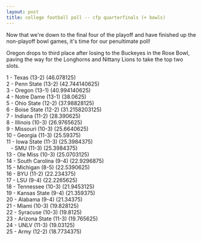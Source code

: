 ```yaml
---
layout: post
title: college football poll -- cfp quarterfinals (+ bowls)
---
```


Now that we're down to the final four of the playoff and have finished up the non-playoff bowl games, it's time for our penultimate poll!

Oregon drops to third place after losing to the Buckeyes in the Rose Bowl, paving the way for the Longhorns and Nittany Lions to take the top two slots.

1 - Texas (13-2) (46.078125)  
2 - Penn State (13-2) (42.744140625)  
3 - Oregon (13-1) (40.994140625)  
4 - Notre Dame (13-1) (38.0625)  
5 - Ohio State (12-2) (37.98828125)  
6 - Boise State (12-2) (31.2158203125)  
7 - Indiana (11-2) (28.390625)  
8 - Illinois (10-3) (26.9765625)  
9 - Missouri (10-3) (25.6640625)  
10 - Georgia (11-3) (25.59375)  
11 - Iowa State (11-3) (25.3984375)  
&nbsp;&nbsp; - SMU (11-3) (25.3984375)  
13 - Ole Miss (10-3) (25.0703125)  
14 - South Carolina (9-4) (22.9296875)  
15 - Michigan (8-5) (22.5390625)  
16 - BYU (11-2) (22.234375)  
17 - LSU (9-4) (22.2265625)  
18 - Tennessee (10-3) (21.9453125)  
19 - Kansas State (9-4) (21.359375)  
20 - Alabama (9-4) (21.34375)  
21 - Miami (10-3) (19.828125)  
22 - Syracuse (10-3) (19.8125)  
23 - Arizona State (11-3) (19.765625)  
24 - UNLV (11-3) (19.03125)  
25 - Army (12-2) (18.7734375)
